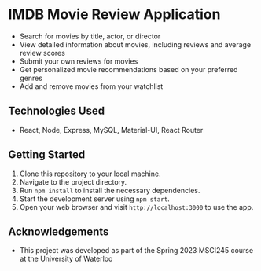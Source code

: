 # IMDB Movie Review Application

- Search for movies by title, actor, or director
- View detailed information about movies, including reviews and average review scores
- Submit your own reviews for movies
- Get personalized movie recommendations based on your preferred genres
- Add and remove movies from your watchlist

## Technologies Used

- React, Node, Express, MySQL, Material-UI, React Router

## Getting Started

1. Clone this repository to your local machine.
2. Navigate to the project directory.
3. Run `npm install` to install the necessary dependencies.
4. Start the development server using `npm start`.
5. Open your web browser and visit `http://localhost:3000` to use the app.

## Acknowledgements

- This project was developed as part of the Spring 2023 MSCI245 course at the University of Waterloo
